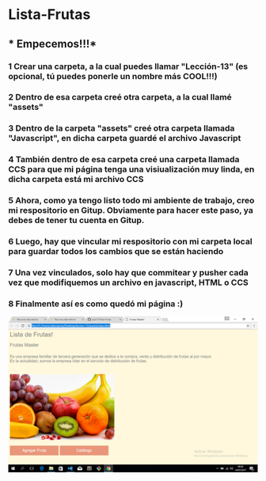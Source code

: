 # Lista-Frutas
## * Empecemos!!!*
### 1 Crear una carpeta, a la cual puedes llamar "Lección-13" (es opcional, tú puedes ponerle un nombre más COOL!!!)
### 2 Dentro de esa carpeta creé otra carpeta, a la cual llamé "assets"
### 3 Dentro de la carpeta "assets" creé otra carpeta llamada "Javascript", en dicha carpeta guardé el archivo Javascript
### 4 También dentro de esa carpeta creé una carpeta llamada CCS para que mi página tenga una visiualización muy linda, en dicha carpeta está mi archivo CCS
### 5 Ahora, como ya tengo listo todo mi ambiente de trabajo, creo mi respositorio en Gitup. Obviamente para hacer este paso, ya debes de tener tu cuenta en Gitup.
### 6 Luego, hay que vincular mi respositorio con mi carpeta local para guardar todos los cambios que se están haciendo
### 7 Una vez vinculados, solo hay que commitear y pusher cada vez que modifiquemos un archivo en javascript, HTML o CCS
### 8 Finalmente así es como quedó mi página :) 


![Alt-text](pagina.png)

